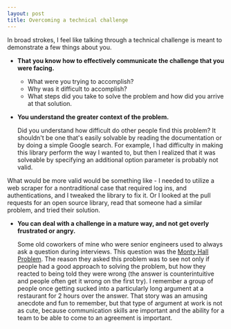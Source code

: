 ```yaml
---
layout: post
title: Overcoming a technical challenge
---
```


In broad strokes, I feel like talking through a technical challenge is meant to demonstrate a few things about you.

* __That you know how to effectively communicate the challenge that you were facing.__ 

  * What were you trying to accomplish?
  * Why was it difficult to accomplish? 
  * What steps did you take to solve the problem and how did you arrive at that solution.

* __You understand the greater context of the problem.__ 

   Did you understand how difficult do other people find this problem? It shouldn't be one that's easily solvable by reading the documentation or by doing a simple Google search. For example, I had difficulty in making this library perform the way I wanted to, but then I realized that it was solveable by specifying an additional option parameter is probably not valid.

<!--break-->
   What would be more valid would be something like - I needed to utilize a web scraper for a nontraditional case that required log ins, and authentications, and I tweaked the library to fix it. Or I looked at the pull requests for an open source library, read that someone had a similar problem, and tried their solution.


* __You can deal with a challenge in a mature way, and not get overly frustrated or angry.__

   Some old coworkers of mine who were senior engineers used to always ask a question during interviews. This question was the  [Monty Hall Problem](https://en.wikipedia.org/wiki/Monty_Hall_problem "Monty Hall Problem"). The reason they asked this problem was to see not only if people had a good approach to solving the problem, but how they reacted to being told they were wrong (the answer is counterintuitive and people often get it wrong on the first try). I remember a group of people once getting sucked into a particularly long argument at a restaurant for 2 hours over the answer. That story was an amusing anecdote and fun to remember, but that type of argument at work is not as cute, because communication skills are important and the ability for a team to be able to come to an agreement is important.  
